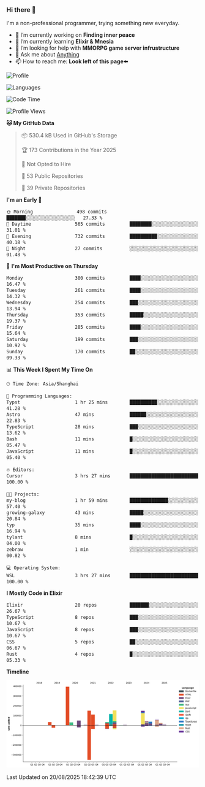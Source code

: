 ### Hi there 👋

I'm a non-professional programmer, trying something new everyday.

<!--
**dyzdyz010/dyzdyz010** is a ✨ _special_ ✨ repository because its `README.md` (this file) appears on your GitHub profile.
-->

- 🔭 I’m currently working on **Finding inner peace**
- 🌱 I’m currently learning **Elixir & Mnesia**
- 🤔 I’m looking for help with **MMORPG game server infrustructure**
- 💬 Ask me about [Anything](https://github.com/dyzdyz010/dyzdyz010/issues)
- 📫 How to reach me: **Look left of this page⬅️**

<!-- - 👯 I’m looking to collaborate on
- 😄 Pronouns: ...
- ⚡ Fun fact: ...
 -->
 
![Profile](https://github-readme-stats.vercel.app/api?username=dyzdyz010&count_private=true&show_icons=true&theme=dracula)

![Languages](https://github-readme-stats.vercel.app/api/top-langs/?username=dyzdyz010&layout=compact&theme=dracula)

<!--START_SECTION:waka-->
![Code Time](http://img.shields.io/badge/Code%20Time-2%2C057%20hrs%202%20mins-blue)

![Profile Views](http://img.shields.io/badge/Profile%20Views-0-blue)

**🐱 My GitHub Data** 

> 📦 530.4 kB Used in GitHub's Storage 
 > 
> 🏆 173 Contributions in the Year 2025
 > 
> 🚫 Not Opted to Hire
 > 
> 📜 53 Public Repositories 
 > 
> 🔑 39 Private Repositories 
 > 
**I'm an Early 🐤** 

```text
🌞 Morning                498 commits         ███████░░░░░░░░░░░░░░░░░░   27.33 % 
🌆 Daytime                565 commits         ████████░░░░░░░░░░░░░░░░░   31.01 % 
🌃 Evening                732 commits         ██████████░░░░░░░░░░░░░░░   40.18 % 
🌙 Night                  27 commits          ░░░░░░░░░░░░░░░░░░░░░░░░░   01.48 % 
```
📅 **I'm Most Productive on Thursday** 

```text
Monday                   300 commits         ████░░░░░░░░░░░░░░░░░░░░░   16.47 % 
Tuesday                  261 commits         ████░░░░░░░░░░░░░░░░░░░░░   14.32 % 
Wednesday                254 commits         ███░░░░░░░░░░░░░░░░░░░░░░   13.94 % 
Thursday                 353 commits         █████░░░░░░░░░░░░░░░░░░░░   19.37 % 
Friday                   285 commits         ████░░░░░░░░░░░░░░░░░░░░░   15.64 % 
Saturday                 199 commits         ███░░░░░░░░░░░░░░░░░░░░░░   10.92 % 
Sunday                   170 commits         ██░░░░░░░░░░░░░░░░░░░░░░░   09.33 % 
```


📊 **This Week I Spent My Time On** 

```text
🕑︎ Time Zone: Asia/Shanghai

💬 Programming Languages: 
Typst                    1 hr 25 mins        ██████████░░░░░░░░░░░░░░░   41.28 % 
Astro                    47 mins             ██████░░░░░░░░░░░░░░░░░░░   22.83 % 
TypeScript               28 mins             ███░░░░░░░░░░░░░░░░░░░░░░   13.62 % 
Bash                     11 mins             █░░░░░░░░░░░░░░░░░░░░░░░░   05.47 % 
JavaScript               11 mins             █░░░░░░░░░░░░░░░░░░░░░░░░   05.40 % 

🔥 Editors: 
Cursor                   3 hrs 27 mins       █████████████████████████   100.00 % 

🐱‍💻 Projects: 
my-blog                  1 hr 59 mins        ██████████████░░░░░░░░░░░   57.40 % 
growing-galaxy           43 mins             █████░░░░░░░░░░░░░░░░░░░░   20.84 % 
typ                      35 mins             ████░░░░░░░░░░░░░░░░░░░░░   16.94 % 
tylant                   8 mins              █░░░░░░░░░░░░░░░░░░░░░░░░   04.00 % 
zebraw                   1 min               ░░░░░░░░░░░░░░░░░░░░░░░░░   00.82 % 

💻 Operating System: 
WSL                      3 hrs 27 mins       █████████████████████████   100.00 % 
```

**I Mostly Code in Elixir** 

```text
Elixir                   20 repos            ███████░░░░░░░░░░░░░░░░░░   26.67 % 
TypeScript               8 repos             ███░░░░░░░░░░░░░░░░░░░░░░   10.67 % 
JavaScript               8 repos             ███░░░░░░░░░░░░░░░░░░░░░░   10.67 % 
CSS                      5 repos             ██░░░░░░░░░░░░░░░░░░░░░░░   06.67 % 
Rust                     4 repos             █░░░░░░░░░░░░░░░░░░░░░░░░   05.33 % 
```



**Timeline**

![Lines of Code chart](https://raw.githubusercontent.com/dyzdyz010/dyzdyz010/master/assets/bar_graph.png)


 Last Updated on 20/08/2025 18:42:39 UTC
<!--END_SECTION:waka-->
